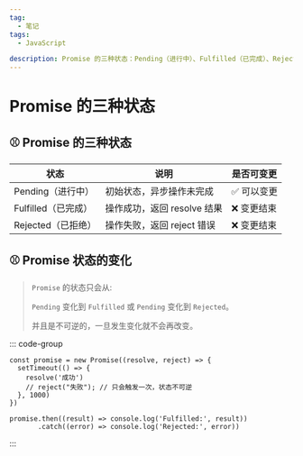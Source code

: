 ```yaml
---
tag:
  - 笔记
tags:
  - JavaScript

description: Promise 的三种状态：Pending（进行中）、Fulfilled（已完成）、Rejected（已拒绝）
---
```


# Promise 的三种状态

## ⚾ Promise 的三种状态

| 状态                | 说明                        | 是否可变更  |
| ------------------- | --------------------------- | ----------- |
| Pending（进行中）   | 初始状态，异步操作未完成    | ✅ 可以变更 |
| Fulfilled（已完成） | 操作成功，返回 resolve 结果 | ❌ 变更结束 |
| Rejected（已拒绝）  | 操作失败，返回 reject 错误  | ❌ 变更结束 |

## ⚾ Promise 状态的变化

> `Promise` 的状态只会从:
>
> `Pending` 变化到 `Fulfilled` 或 `Pending` 变化到 `Rejected`。
>
> 并且是不可逆的，一旦发生变化就不会再改变。

::: code-group

```JS [] {}
const promise = new Promise((resolve, reject) => {
  setTimeout(() => {
    resolve('成功')
    // reject("失败"); // 只会触发一次，状态不可逆
  }, 1000)
})

promise.then((result) => console.log('Fulfilled:', result))
       .catch((error) => console.log('Rejected:', error))
```

:::
